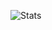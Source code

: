 ![Stats](https://github-readme-stats.vercel.app/api?username=MakarSikorskyi&show_icons=true&theme=dark#gh-dark-mode-only&count_private=true&include_all_commits=true&hide=stars,commits,prs,issues,contribs)

<!--
**MakarSikorskyi/MakarSikorskyi** is a ✨ _special_ ✨ repository because its `README.md` (this file) appears on your GitHub profile.

Here are some ideas to get you started:

- 🔭 I’m currently working on ...
- 🌱 I’m currently learning ...
- 👯 I’m looking to collaborate on ...
- 🤔 I’m looking for help with ...
- 💬 Ask me about ...
- 📫 How to reach me: ...
- 😄 Pronouns: ...
- ⚡ Fun fact: ...
-->
